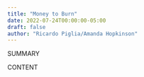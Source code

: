 ```yaml
---
title: "Money to Burn"
date: 2022-07-24T00:00:00-05:00
draft: false
author: "Ricardo Piglia/Amanda Hopkinson"
---
```


SUMMARY

<!--more-->

CONTENT